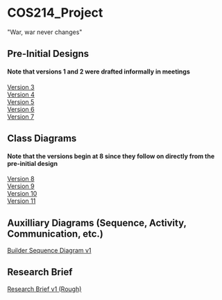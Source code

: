 # COS214_Project
"War, war never changes"

## Pre-Initial Designs
#### Note that versions 1 and 2 were drafted informally in meetings
[Version 3](https://drive.google.com/file/d/13orxZ_sFOLb1FlrlfD1qOhBYgQFn2nFo/view?usp=sharing)<br />
[Version 4](https://drive.google.com/file/d/13WXN5KfDBFu2LrKkYfL3vg4j4mqa1Q8M/view?usp=sharing)<br />
[Version 5](https://drive.google.com/file/d/1Zr10uR4nGRNjmxdcwDAmZb4Ks0d2QbK3/view?usp=sharing)<br />
[Version 6](https://drive.google.com/file/d/1WG9n-VlnI-AYp_BLX6WniaaNpoUTVeaB/view?usp=sharing)<br />
[Version 7](https://drive.google.com/file/d/1e7oM8FADHyEsckrPhcQ-Gnwf4OwoLGxz/view?usp=sharing)<br />

## Class Diagrams
#### Note that the versions begin at 8 since they follow on directly from the pre-initial design
[Version 8](https://drive.google.com/file/d/1-UuFH9hNWGyRtWLma7IMovKqsj9KFzaa/view?usp=sharing)<br /> 
[Version 9](https://drive.google.com/file/d/1WlcorMKZZw7HnF6N1U6_IDY-ZGXQgRKg/view?usp=sharing)<br /> 
[Version 10](https://drive.google.com/file/d/13UTp4r2TTfs8xYlSWSsCTgeSvKybmxlQ/view?usp=sharing)<br/>
[Version 11](https://drive.google.com/file/d/1dcpT7KCBI24l8T0TtCAg0JR0GlkfNtLH/view?usp=sharing)<br/>


## Auxilliary Diagrams (Sequence, Activity, Communication, etc.)
[Builder Sequence Diagram v1](https://drive.google.com/file/d/1_r54szOC4Y1F8WDaJ-tU04-K--uajqnX/view?usp=sharing)

## Research Brief
[Research Brief v1 (Rough)](https://docs.google.com/document/d/1_26_ehbEiTZ2Xi9fk-cEbWw19J02zTBd/edit?usp=sharing&ouid=112010270683348415189&rtpof=true&sd=true)
